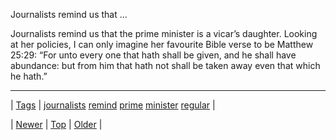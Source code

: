 <!--
title: Journalists remind us that the prime minister is a vicar&rsquo;s daughter. Looking at her policies, I can only imagine her favourite Bible verse to be Matthew 25
date: 2020-06-28T15:27:00.138Z
tags: journalists, remind, prime, minister, regular
-->


Journalists remind us that ...

<p>Journalists remind us that the prime minister is a vicar’s daughter. Looking at her policies, I can only imagine her favourite Bible verse to be Matthew 25:29: “For unto every one that hath shall be given, and he shall have abundance: but from him that hath not shall be taken away even that which he hath.”</p>

<!--BOTTOM-POST-NAVIGATION-->
---

| [Tags](tags.md) | [journalists](tag-journalists.md) [remind](tag-remind.md) [prime](tag-prime.md) [minister](tag-minister.md) [regular](tag-regular.md) |

| [Newer](153818696062.md) | [Top](index.md) | [Older](153856596395.md) |
